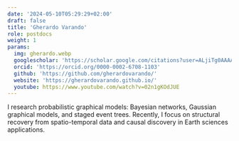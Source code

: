 ```yaml
---
date: '2024-05-10T05:29:29+02:00'
draft: false
title: 'Gherardo Varando'
role: postdocs
weight: 1
params:
  img: gherardo.webp
  googlescholar: 'https://scholar.google.com/citations?user=ALjiTg0AAAAJ&hl'
  orcid: 'https://orcid.org/0000-0002-6708-1103'
  github: 'https://github.com/gherardovarando/'
  website: 'https://gherardovarando.github.io/'
  youtube: https://www.youtube.com/watch?v=02n1gKOdJUE
---
```


I research probabilistic graphical models: Bayesian networks, Gaussian graphical models, and staged event trees. Recently, I focus on structural recovery from spatio-temporal data and causal discovery in Earth sciences applications.
